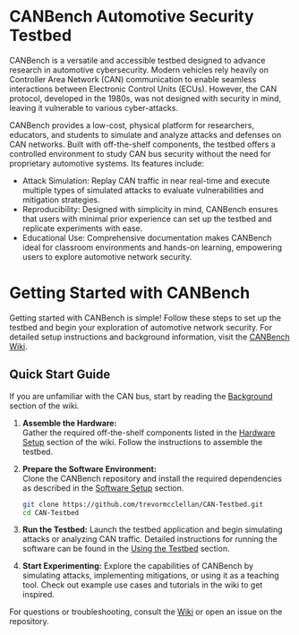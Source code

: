 # CANBench Automotive Security Testbed

CANBench is a versatile and accessible testbed designed to advance research in automotive cybersecurity. Modern vehicles rely heavily on Controller Area Network (CAN) communication to enable seamless interactions between Electronic Control Units (ECUs). However, the CAN protocol, developed in the 1980s, was not designed with security in mind, leaving it vulnerable to various cyber-attacks.

CANBench provides a low-cost, physical platform for researchers, educators, and students to simulate and analyze attacks and defenses on CAN networks. Built with off-the-shelf components, the testbed offers a controlled environment to study CAN bus security without the need for proprietary automotive systems. Its features include:

- Attack Simulation: Replay CAN traffic in near real-time and execute multiple types of simulated attacks to evaluate vulnerabilities and mitigation strategies.
- Reproducibility: Designed with simplicity in mind, CANBench ensures that users with minimal prior experience can set up the testbed and replicate experiments with ease.
- Educational Use: Comprehensive documentation makes CANBench ideal for classroom environments and hands-on learning, empowering users to explore automotive network security.

# Getting Started with CANBench

Getting started with CANBench is simple! Follow these steps to set up the testbed and begin your exploration of automotive network security. For detailed setup instructions and background information, visit the [CANBench Wiki](https://github.com/trevormcclellan/CAN-Testbed/wiki).  

## Quick Start Guide  
If you are unfamiliar with the CAN bus, start by reading the [Background](https://github.com/trevormcclellan/CAN-Testbed/wiki/Background) section of the wiki.

1. **Assemble the Hardware:**  
   Gather the required off-the-shelf components listed in the [Hardware Setup](https://github.com/trevormcclellan/CAN-Testbed/wiki/Hardware-Setup) section of the wiki. Follow the instructions to assemble the testbed.

2. **Prepare the Software Environment:**  
   Clone the CANBench repository and install the required dependencies as described in the [Software Setup](https://github.com/trevormcclellan/CAN-Testbed/wiki/Software-Setup) section.

   ```bash
   git clone https://github.com/trevormcclellan/CAN-Testbed.git
   cd CAN-Testbed
   ```

3. **Run the Testbed:**
    Launch the testbed application and begin simulating attacks or analyzing CAN traffic. Detailed instructions for running the software can be found in the [Using the Testbed](https://github.com/trevormcclellan/CAN-Testbed/wiki/Using-the-Testbed) section.

4. **Start Experimenting:**
    Explore the capabilities of CANBench by simulating attacks, implementing mitigations, or using it as a teaching tool. Check out example use cases and tutorials in the wiki to get inspired.

For questions or troubleshooting, consult the [Wiki](https://github.com/trevormcclellan/CAN-Testbed/wiki) or open an issue on the repository.
